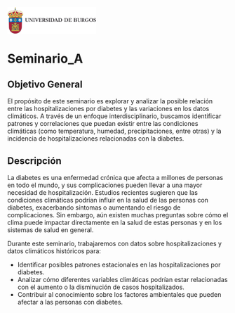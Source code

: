 <img style="float:left" width="40%" src="./Images/escudo_COLOR_1L_DCHA.png">
<br style="clear:both;">

# Seminario_A
## Objetivo General

El propósito de este seminario es explorar y analizar la posible relación entre las hospitalizaciones por diabetes y las variaciones en los datos climáticos. A través de un enfoque interdisciplinario, buscamos identificar patrones y correlaciones que puedan existir entre las condiciones climáticas (como temperatura, humedad, precipitaciones, entre otras) y la incidencia de hospitalizaciones relacionadas con la diabetes.

## Descripción

La diabetes es una enfermedad crónica que afecta a millones de personas en todo el mundo, y sus complicaciones pueden llevar a una mayor necesidad de hospitalización. Estudios recientes sugieren que las condiciones climáticas podrían influir en la salud de las personas con diabetes, exacerbando síntomas o aumentando el riesgo de complicaciones. Sin embargo, aún existen muchas preguntas sobre cómo el clima puede impactar directamente en la salud de estas personas y en los sistemas de salud en general.

Durante este seminario, trabajaremos con datos sobre hospitalizaciones y datos climáticos históricos para:
- Identificar posibles patrones estacionales en las hospitalizaciones por diabetes.
- Analizar cómo diferentes variables climáticas podrían estar relacionadas con el aumento o la disminución de casos hospitalizados.
- Contribuir al conocimiento sobre los factores ambientales que pueden afectar a las personas con diabetes.

